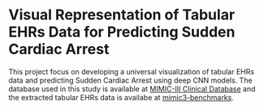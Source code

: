 # Visual Representation of Tabular EHRs Data for Predicting Sudden Cardiac Arrest

This project focus on developing a universal visualization of tabular EHRs data and predicting Sudden Cardiac Arrest using deep CNN models.
The database used in this study is available at [MIMIC-III Clinical Database](https://physionet.org/content/mimiciii/1.4/) and the extracted tabular EHRs data is availabe at [mimic3-benchmarks](https://github.com/YerevaNN/mimic3-benchmarks). 
